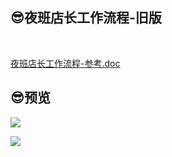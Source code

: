 ## 😎夜班店长工作流程-旧版

<br/>

<p><a href="http://qiniu.hello-meta.xyz/files/official/夜班店长工作流程-参考.doc">夜班店长工作流程-参考.doc</a></p>

## 😎预览

![](https://gitcode.net/GaloisField/WORKFLOWS4COMPANY/-/raw/master/resources/pic/common/夜班店长工作流程-旧版_01.png)

![](https://gitcode.net/GaloisField/WORKFLOWS4COMPANY/-/raw/master/resources/pic/common/夜班店长工作流程-旧版_02.png)
